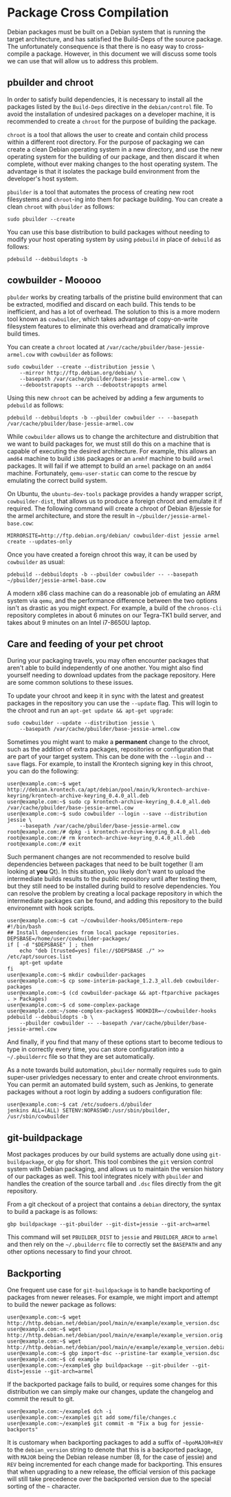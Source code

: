 Package Cross Compilation
=========================
Debian packages must be built on a Debian system that is running the target
architecture, and has satisfied the Build-Deps of the source package. The
unfortunately consequence is that there is no easy way to cross-compile a
package. However, in this document we will discuss some tools we can use
that will allow us to address this problem.

pbuilder and chroot
-------------------
In order to satisfy build dependencies, it is necessary to install all the
packages listed by the `Build-Deps` directive in the `debian/control` file.
To avoid the installation of undesired packages on a developer machine, it
is recommended to create a `chroot` for the purpose of building the package.

`chroot` is a tool that allows the user to create and contain child process
within a different root directory. For the purpose of packaging we can create
a clean Debian operating system in a new directory, and use the new operating
system for the building of our package, and then discard it when complete,
without ever making changes to the host operating system. The advantage is
that it isolates the package build environment from the developer's host
system.

`pbuilder` is a tool that automates the process of creating new root
filesystems and `chroot`-ing into them for package building. You can create
a clean `chroot` with `pbuilder` as follows:
```
sudo pbuilder --create
```

You can use this base distribution to build packages without needing to
modify your host operating system by using `pdebuild` in place of `debuild`
as follows:

```
pdebuild --debbuildopts -b
```

cowbuilder - Mooooo
-------------------
`pbulder` works by creating tarballs of the pristine build environment that can
be extracted, modified and discard on each build. This tends to be inefficient,
and has a lot of overhead. The solution to this is a more modern tool known as
`cowbuilder`, which takes advantage of copy-on-write filesystem features to
eliminate this overhead and dramatically improve build times.

You can create a `chroot` located at `/var/cache/pbuilder/base-jessie-armel.cow`
with `cowbuilder` as follows:

```
sudo cowbuilder --create --distribution jessie \
    --mirror http://ftp.debian.org/debian/ \
    --basepath /var/cache/pbuilder/base-jessie-armel.cow \
    --debootstrapopts --arch --debootstrapopts armel
```

Using this new `chroot` can be acheived by adding a few arguments to `pdebuild`
as follows:
```
pdebuild --debbuildopts -b --pbuilder cowbuilder -- --basepath /var/cache/pbuilder/base-jessie-armel.cow
```

While `cowbuilder` allows us to change the architecture and distrubition that
we want to build packages for, we must still do this on a machine that is capable
of executing the desired architecture. For example, this allows an `amd64` machine
to build `i386` packages or an `armhf` machine to build `armel` packages. It will
fail if we attempt to build an `armel` package on an `amd64` machine. Fortunately,
`qemu-user-static` can come to the rescue by emulating the correct build system.

On Ubuntu, the `ubuntu-dev-tools` package provides a handy wrapper script,
`cowbuilder-dist`, that allows us to produce a foreign chroot and emulate it if 
required. The following command will create a chroot of Debian 8/jessie for the
armel architecture, and store the result in `~/pbuilder/jessie-armel-base.cow`:

```
MIRRORSITE=http://ftp.debian.org/debian/ cowbuilder-dist jessie armel create --updates-only
```

Once you have created a foreign chroot this way, it can be used by `cowbuilder`
as usual:

```
pdebuild --debbuildopts -b --pbuilder cowbuilder -- --basepath ~/pbuilder/jessie-armel-base.cow
```

A modern x86 class machine can do a reasonable job of emulating an ARM system via
`qemu`, and the performance difference between the two options isn't as drastic
as you might expect. For example, a build of the `chronos-cli` repository completes
in about 6 minutes on our Tegra-TK1 build server, and takes about 9 minutes on an
Intel i7-8650U laptop.

Care and feeding of your pet chroot
-----------------------------------
During your packaging travels, you may often encounter packages that aren't able to
build independently of one another. You might also find yourself needing to download
updates from the package repository. Here are some common solutions to these issues.

To update your chroot and keep it in sync with the latest and greatest packages in
the repository you can use the `--update` flag. This will login to the chroot and run
an `apt-get update && apt-get upgrade`:
```
sudo cowbuilder --update --distribution jessie \
    --basepath /var/cache/pbuilder/base-jessie-armel.cow
```

Sometimes you might want to make a **permanent** change to the chroot, such as the
addition of extra packages, repositories or configuration that are part of your target
system. This can be done with the `--login` and `--save` flags. For example, to install
the Krontech signing key in this chroot, you can do the following:
```
user@example.com:~$ wget http://debian.krontech.ca/apt/debian/pool/main/k/krontech-archive-keyring/krontech-archive-keyring_0.4.0_all.deb
user@example.com:~$ sudo cp krontech-archive-keyring_0.4.0_all.deb /var/cache/pbuilder/base-jessie-armel.cow
user@example.com:~$ sudo cowbuilder --login --save --distribution jessie \
    --basepath /var/cache/pbuilder/base-jessie-armel.cow 
root@example.com:/# dpkg -i krontech-archive-keyring_0.4.0_all.deb
root@example.com:/# rm krontech-archive-keyring_0.4.0_all.deb
root@example.com:/# exit
```

Such permanent changes are not recommended to resolve build dependencies between
packages that need to be built together (I am looking at **you** Qt). In this
situation, you likely don't want to upload the intermediate builds results to
the public repository until after testing them, but they still need to be
installed during build to resolve dependencies. You can resolve the problem by
creating a local package repository in which the intermediate packages can be
found, and adding this repository to the build environemnt with hook scripts.

```
user@example.com:~$ cat ~/cowbuilder-hooks/D05interm-repo
#!/bin/bash
## Install dependencies from local package repositories.
DEPSBASE=/home/user/cowbuilder-packages/
if [ -d "$DEPSBASE" ] ; then
	echo "deb [trusted=yes] file://$DEPSBASE ./" >> /etc/apt/sources.list
	apt-get update
fi
user@example.com:~$ mkdir cowbuilder-packages
user@example.com:~$ cp some-interim-package_1.2.3_all.deb cowbuilder-packages
user@example.com:~$ (cd cowbuilder-package && apt-ftparchive packages . > Packages)
user@example.com:~$ cd some-complex-package
user@example.com:~/some-complex-packages$ HOOKDIR=~/cowbuilder-hooks pdebuild --debbuildopts -b \
    --pbuilder cowbuilder -- --basepath /var/cache/pbuilder/base-jessie-armel.cow
```

And finally, if you find that many of these options start to become tedious to
type in correctly every time, you can store configuration into a `~/.pbuilderrc`
file so that they are set automatically.

As a note towards build automation, `pbuilder` normally requires `sudo` to gain
super-user privledges necessary to enter and create chroot environments. You can
permit an automated build system, such as Jenkins, to generate packages without a
root login by adding a sudoers configuration file: 
```
user@example.com:~$ cat /etc/sudoers.d/pbuilder
jenkins ALL=(ALL) SETENV:NOPASSWD:/usr/sbin/pbuilder, /usr/sbin/cowbuilder
```

git-buildpackage
----------------
Most packages produces by our build systems are actually done using `git-buildpackage`,
or `gbp` for short. This tool combines the `git` version control system with Debian
packaging, and allows us to maintain the version history of our packages as well. This
tool integrates nicely with `pbuilder` and handles the creation of the source tarball
and `.dsc` files directly from the git repository.

From a git checkout of a project that contains a `debian` directory, the syntax to
build a package is as follows:
```
gbp buildpackage --git-pbuilder --git-dist=jessie --git-arch=armel
```

This command will set `PBUILDER_DIST` to `jessie` and `PBUILDER_ARCH` to `armel` and
then rely on  the `~/.pbuilderrc` file to correctly set the `BASEPATH` and any other
options necessary to find your chroot.

Backporting
-----------
One frequent use case for `git-buildpackage` is to handle backporting of packages from
newer releases. For example, we might import and attempt to build the newer package
as follows:
```
user@example.com:~$ wget http://http.debian.net/debian/pool/main/e/example/example_version.dsc
user@example.com:~$ wget http://http.debian.net/debian/pool/main/e/example/example_version.orig.tar.xz
user@example.com:~$ wget http://http.debian.net/debian/pool/main/e/example/example_version.debian.tar.xz
user@example.com:~$ gbp import-dsc --pristine-tar example_version.dsc
user@example.com:~$ cd example
user@example.com:~/example$ gbp buildpackage --git-pbuilder --git-dist=jessie --git-arch=armel
```

If the backported package fails to build, or requires some changes for this distribution
we can simply make our changes, update the changelog and commit the result to git.
```
user@example.com:~/example$ dch -i
user@example.com:~/example$ git add some/file/changes.c
user@example.com:~/example$ git commit -m "Fix a bug for jessie-backports"
```

It is customary when backporting packages to add a suffix of `~bpoMAJOR+REV` to the
`debian_version` string to denote that this is a backported package, with `MAJOR` being
the Debian release number (8, for the case of jessie) and `REV` being incremented for
each change made for backporting. This ensures that when upgrading to a new release, the
official version of this package will still take precedence over the backported version
due to the special sorting of the `~` character.
